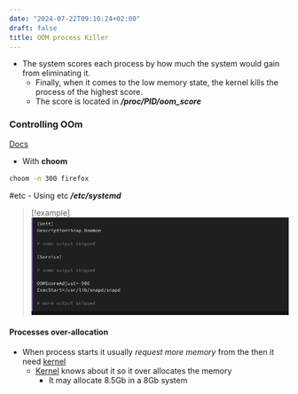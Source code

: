 ```yaml
---
date: "2024-07-22T09:10:24+02:00"
draft: false
title: OOM process Killer
---
```


-   The system scores each process by how much the system would gain
    from eliminating it.
    -   Finally, when it comes to the low memory state, the kernel kills
        the process of the highest score.
    -   The score is located in ***/proc/PID/oom_score***

### Controlling OOm

[Docs](https://www.baeldung.com/linux/memory-overcommitment-oom-killer)
- With **choom**

``` bash
choom -n 300 firefox
```

#etc - Using etc ***/etc/systemd***

> \[!example\]
> ![Pasted_image_20240512200927.png](/static/Pasted_image_20240512200927.png)

#### Processes over-allocation

-   When process starts it usually *request more memory* from the then
    it need [kernel](//posts/Linux/Kernel/Kernel)
    -   [Kernel](//posts/Linux/Kernel/Kernel) knows about it
        so it over allocates the memory
        -   It may allocate 8.5Gb in a 8Gb system
